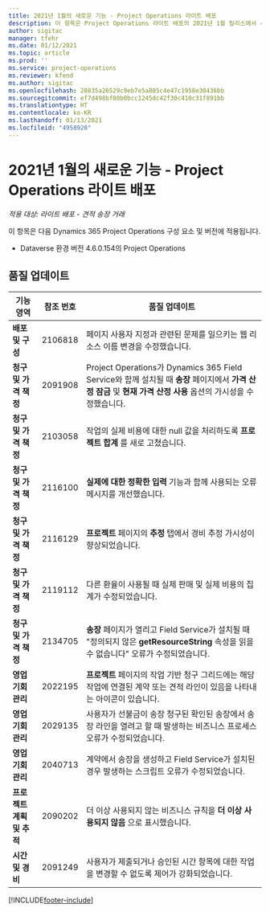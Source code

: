 ```yaml
---
title: 2021년 1월의 새로운 기능 - Project Operations 라이트 배포
description: 이 항목은 Project Operations 라이트 배포의 2021년 1월 릴리스에서 사용할 수 있는 품질 업데이트에 대한 정보를 제공합니다.
author: sigitac
manager: tfehr
ms.date: 01/12/2021
ms.topic: article
ms.prod: ''
ms.service: project-operations
ms.reviewer: kfend
ms.author: sigitac
ms.openlocfilehash: 28035a26529c9eb7e5a805c4e47c1958e30436bb
ms.sourcegitcommit: ef7d498bf80b0bcc1245dc42f30c410c31f891bb
ms.translationtype: HT
ms.contentlocale: ko-KR
ms.lasthandoff: 01/13/2021
ms.locfileid: "4958928"
---
```

# <a name="whats-new-january-2021---project-operations-lite-deployment"></a>2021년 1월의 새로운 기능 - Project Operations 라이트 배포


_적용 대상: 라이트 배포 - 견적 송장 거래_

이 항목은 다음 Dynamics 365 Project Operations 구성 요소 및 버전에 적용됩니다.

  - Dataverse 환경 버전 4.6.0.154의 Project Operations
  
## <a name="quality-updates"></a>품질 업데이트

| **기능 영역** | **참조 번호** | **품질 업데이트** |
| --- | --- | --- |
| **배포 및 구성** | 2106818 | 페이지 사용자 지정과 관련된 문제를 일으키는 웹 리소스 이름 변경을 수정했습니다. |
| **청구 및 가격 책정** | 2091908 | Project Operations가 Dynamics 365 Field Service와 함께 설치될 때 **송장** 페이지에서 **가격 산정 잠금** 및 **현재 가격 산정 사용** 옵션의 가시성을 수정했습니다. |
| **청구 및 가격 책정** | 2103058 | 작업의 실제 비용에 대한 null 값을 처리하도록 **프로젝트 합계** 를 새로 고쳤습니다. |
| **청구 및 가격 책정** | 2116100 | **실제에 대한 정확한 입력** 기능과 함께 사용되는 오류 메시지를 개선했습니다. |
| **청구 및 가격 책정** | 2116129 | **프로젝트** 페이지의 **추정** 탭에서 경비 추정 가시성이 향상되었습니다. |
| **청구 및 가격 책정** | 2119112 | 다른 환율이 사용될 때 실제 판매 및 실제 비용의 집계가 수정되었습니다. |
| **청구 및 가격 책정** | 2134705 | **송장** 페이지가 열리고 Field Service가 설치될 때 "정의되지 않은 **getResourceString** 속성을 읽을 수 없습니다" 오류가 수정되었습니다. |
| **영업 기회 관리** | 2022195 | **프로젝트** 페이지의 작업 기반 청구 그리드에는 해당 작업에 연결된 계약 또는 견적 라인이 있음을 나타내는 아이콘이 있습니다. |
| **영업 기회 관리** | 2029135 | 사용자가 선불금이 송장 청구된 확인된 송장에서 송장 라인을 열려고 할 때 발생하는 비즈니스 프로세스 오류가 수정되었습니다. |
| **영업 기회 관리** | 2040713 | 계약에서 송장을 생성하고 Field Service가 설치된 경우 발생하는 스크립트 오류가 수정되었습니다. |
| **프로젝트 계획 및 추적** | 2090202 | 더 이상 사용되지 않는 비즈니스 규칙을 **더 이상 사용되지 않음** 으로 표시했습니다. |
| **시간 및 경비** | 2091249 | 사용자가 제출되거나 승인된 시간 항목에 대한 작업을 변경할 수 없도록 제어가 강화되었습니다. |


[!INCLUDE[footer-include](../../includes/footer-banner.md)]